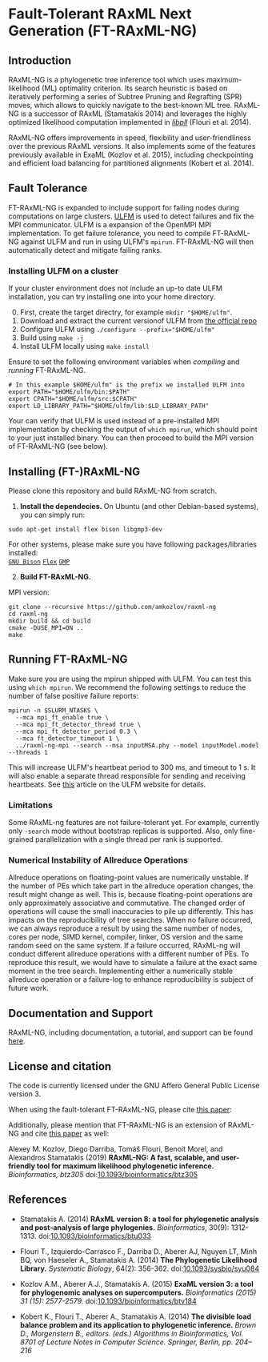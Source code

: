 # Fault-Tolerant RAxML Next Generation (FT-RAxML-NG)

## Introduction

RAxML-NG is a phylogenetic tree inference tool which uses maximum-likelihood (ML) optimality criterion. Its search heuristic is based on iteratively performing a series of Subtree Pruning and Regrafting (SPR) moves, which allows to quickly navigate to the best-known ML tree. RAxML-NG is a successor of RAxML (Stamatakis 2014) and leverages the highly optimized likelihood computation implemented in [*libpll*](https://github.com/xflouris/libpll) (Flouri et al. 2014).

RAxML-NG offers improvements in speed, flexibility and user-friendliness over the previous RAxML versions. It also implements some of the features previously available in ExaML (Kozlov et al. 2015), including checkpointing and efficient load balancing for partitioned alignments (Kobert et al. 2014).

## Fault Tolerance
FT-RAxML-NG is expanded to include support for failing nodes during computations on large clusters. [ULFM](https://fault-tolerance.org/) is used to detect failures and fix the MPI communicator. ULFM is a expansion of the OpenMPI MPI implementation. To get failure tolerance, you need to compile FT-RAxML-NG against ULFM and run in using ULFM's `mpirun`. FT-RAxML-NG will then automatically detect and mitigate failing ranks.

### Installing ULFM on a cluster
If your cluster environment does not include an up-to date ULFM installation, you can try installing one into your home directory.

0. First, create the target directry, for example `mkdir "$HOME/ulfm"`.
1. Download and extract the current versionof ULFM from [the official repo](https://bitbucket.org/icldistcomp/ulfm2/downloads/)
2. Configure ULFM using `./configure --prefix="$HOME/ulfm"`
3. Build using `make -j`
4. Install ULFM locally using `make install`

Ensure to set the following environment variables when _compiling_ and _running_ FT-RAxML-NG. 
```
# In this example $HOME/ulfm" is the prefix we installed ULFM into
export PATH="$HOME/ulfm/bin:$PATH"
export CPATH="$HOME/ulfm/src:$CPATH"
export LD_LIBRARY_PATH="$HOME/ulfm/lib:$LD_LIBRARY_PATH"
```

Your can verify that ULFM is used instead of a pre-installed MPI implementation by checking the output of `which mpirun`, which should point to your just installed binary. You can then proceed to build the MPI version of FT-RAxML-NG (see below).

## Installing (FT-)RAxML-NG

Please clone this repository and build RAxML-NG from scratch.

1. **Install the dependecies.** On Ubuntu (and other Debian-based systems), you can simply run:
```
sudo apt-get install flex bison libgmp3-dev
```
For other systems, please make sure you have following packages/libraries installed:  
[`GNU Bison`](http://www.gnu.org/software/bison/) [`Flex`](http://flex.sourceforge.net/) [`GMP`](https://gmplib.org/)

2. **Build FT-RAxML-NG.**

MPI version:

```
git clone --recursive https://github.com/amkozlov/raxml-ng
cd raxml-ng
mkdir build && cd build
cmake -DUSE_MPI=ON ..
make
```

## Running FT-RAxML-NG
Make sure you are using the mpirun shipped with ULFM. You can test this using `which mpirun`.  We recommend the following settings to reduce the number of false positive failure reports:
```
mpirun -n $SLURM_NTASKS \
  --mca mpi_ft_enable true \
  --mca mpi_ft_detector_thread true \
  --mca mpi_ft_detector_period 0.3 \
  --mca ft_detector_timeout 1 \
  ../raxml-ng-mpi --search --msa inputMSA.phy --model inputModel.model --threads 1
```
This will increase ULFM's heartbeat period to 300 ms, and timeout to 1 s. It will also enable a separate thread responsible for sending and receiving heartbeats. See [this](https://fault-tolerance.org/2020/01/21/spurious-errors-lack-of-mpi-progress-and-failure-detection/) article on the ULFM website for details.

### Limitations
Some RAxML-ng features are not failure-tolerant yet. For example, currently only `-search` mode without bootstrap replicas is supported. Also, only fine-grained parallelization with a single thread per rank is supported. 

### Numerical Instability of Allreduce Operations
Allreduce operations on floating-point values are numerically unstable. If the number of PEs
which take part in the allreduce operation changes, the result might change as well. This is,
because floating-point operations are only approximately associative and commutative. The
changed order of operations will cause the small inaccuracies to pile up differently.
This has impacts on the reproducibility of tree searches. When no failure occurred, we
can always reproduce a result by using the same number of nodes, cores per node, SIMD kernel, compiler, linker, OS version and the same random seed on the same system.
If a failure occurred, RAxML-ng will conduct different allreduce operations with a different
number of PEs. To reproduce this result, we would have to simulate a failure at the exact same
moment in the tree search. Implementing either a numerically stable allreduce operation or a
failure-log to enhance reproducibility is subject of future work.

## Documentation and Support

RAxML-NG, including documentation, a tutorial, and support can be found [here](https://github.com/amkozlov/raxml-ng). 

## License and citation

The code is currently licensed under the GNU Affero General Public License version 3.

When using the fault-tolerant FT-RAxML-NG, please cite [this paper]():

Additionally, please mention that FT-RAxML-NG is an extension of RAxML-NG and cite [this paper](https://doi.org/10.1093/bioinformatics/btz305) as well:

Alexey M. Kozlov, Diego Darriba, Tom&aacute;&scaron; Flouri, Benoit Morel, and Alexandros Stamatakis (2019)
**RAxML-NG: A fast, scalable, and user-friendly tool for maximum likelihood phylogenetic inference.** 
*Bioinformatics, btz305* 
doi:[10.1093/bioinformatics/btz305](https://doi.org/10.1093/bioinformatics/btz305)

## References

* Stamatakis A. (2014)
**RAxML version 8: a tool for phylogenetic analysis and post-analysis of large phylogenies.**
*Bioinformatics*, 30(9): 1312-1313.
doi:[10.1093/bioinformatics/btu033](http://dx.doi.org/10.1093/bioinformatics/btu033)

* Flouri T., Izquierdo-Carrasco F., Darriba D., Aberer AJ, Nguyen LT, Minh BQ, von Haeseler A., Stamatakis A. (2014)
**The Phylogenetic Likelihood Library.**
*Systematic Biology*, 64(2): 356-362.
doi:[10.1093/sysbio/syu084](http://dx.doi.org/10.1093/sysbio/syu084)

* Kozlov A.M., Aberer A.J., Stamatakis A. (2015)
**ExaML version 3: a tool for phylogenomic analyses on supercomputers.**
*Bioinformatics (2015) 31 (15): 2577-2579.*
doi:[10.1093/bioinformatics/btv184](https://doi.org/10.1093/bioinformatics/btv184)

* Kobert K., Flouri T., Aberer A., Stamatakis A. (2014)
**The divisible load balance problem and its application to phylogenetic inference.**
*Brown D., Morgenstern B., editors. (eds.) Algorithms in Bioinformatics, Vol. 8701 of Lecture Notes in Computer Science. Springer, Berlin, pp. 204–216*
